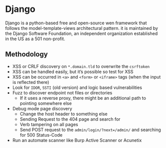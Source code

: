 # Django

Django is a python-based free and open-source wen framework that follows the model-template-views architectural pattern. it is maintained by the Django Software Foundation, an independent organization established in the US as a 501 non-profit.

## Methodology

- XSS or CRLF discovery on `*.domain.tld` to overwrite the `csrftoken`
- XSS can be handled easily, but it’s possible so test for XSS
- XSS can be occurred in `<a>` and `<form>` or `<iframe>` tags (when the input is reflected there)
- Look for `IDOR`, `SSTI` (old version) and logic based vulnerabilities
- Fuzz to discover endpoint not files or directories
    - If it uses a reverse proxy, there might be an additional path to pointing somewhere else
- Debug mode page discovery
    - Change the host header to something else
    - Sending Request to the 404 page and search for
    - Verb tampering on all pages
    - Send POST request to the `admin/login/?next=/admin/` and searching for 500 Status-Code
- Run an automate scanner like Burp Active Scanner or Acunetix